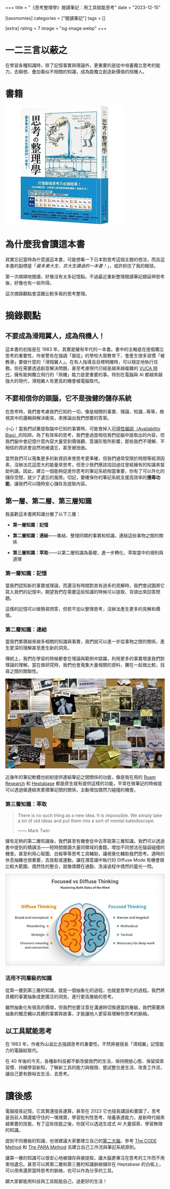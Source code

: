 +++
title = "《思考整理學》閱讀筆記：用工具賦能思考"
date = "2023-12-15"

[taxonomies]
categories = ["閱讀筆記"]
tags = []

[extra]
rating = 7
image = "og-image.webp"
+++

一二三言以蔽之
=======

在學習各種知識時，除了記憶事實與理論外，更重要的是從中培養獨立思考的能力，去聯想、疊加看似不相關的知識，成為能獨立創造新價值的飛機人。

書籍
==

[![](book.webp)](https://www.goodreads.com/book/show/58943286)

為什麼我會讀這本書
=========

其實忘記當時為什麼選這本書，可能想看一下日本對思考這個主題的想法，而且這本書的副標是「*最多東大生、京大生讀過的一本書！*」，或許抓住了我的眼球。

第一次順順地閱讀，好像沒有太多記憶點。不過最近重新整理閱讀筆記跟延伸思考後，好像也有一些所得。

這次摘錄觀點會混雜比較多我的思考整理。

摘錄觀點
====

不要成為滑翔翼人，成為飛機人！
---------------

這本書的初版是在 1983 年，其實是蠻有年代的一本書。書中的主軸是在提倡獨立思考的重要性，作者警告在強調「服從」的學校大眾教育下，會產生很多習慣「被教導」要做什麼的「滑翔翼人」。在有人指導且目標明確時，可以穩定地執行任務。但在需要透過創意解決問題，甚至考慮現代已經是越來越複雜的 [VUCA 時代](@/reading-notes/aesthetic-consciousness/index.md#what-is-vuca)，擁有能夠獨立飛行的「飛機」能力是更重要的事。特別在電腦與 AI 都越來越強大的現代，滑翔翼人有更高的機會被電腦取代。

不要相信你的頭腦，它不是強健的儲存系統
-------------------

在思考時，我們會考慮我們已知的一切，像是相關的事實、理論、知識...等等，檢視其中的邏輯與解決衝突，來推論出我們想要的答案。

小心！當我們試著提取腦中已知的事實時，可能會掉入[可得性偏誤（Availability Bias）](https://zh.wikipedia.org/zh-tw/%E5%8F%AF%E5%BE%97%E6%80%A7%E6%8D%B7%E6%80%9D%E6%B3%95)的陷阱。為了有效率的思考，我們會過度相信我們從腦中提取出的內容，但我們腦中會記憶什麼內容大量受到價值觀、意識形態所影響，那些我們不理解、不相信的資訊會自然地被遺忘，甚至被扭曲。

當然我們可以蒐集更多的新資訊來使思考更準確，但我們通常受限於時間等經濟因素，沒辦法花這麼大的能量來思考，但至少我們應該找回過往曾經擁有的知識來幫助判讀。因此，建立一個能夠促進你思考的筆記系統相當重要，你有了可以外化的儲存空間，就少了遺忘的風險。切記，要確保你的筆記系統支援高效率的**搜尋功能**，讓我們可以隨時安心儲存及提取內容。

第一層、第二層、第三層知識
-------------

我喜歡這本書將知識分層了以下三層：

* **第一層知識：記憶**

* **第二層知識：連結**——集結、整理同類的事實和知識，連結這些事物之間的關係

* **第三層知識：萃取**——以第二層知識為基礎，進一步轉化、萃取當中的規則與道理

### 第一層知識：記憶

當我們認知新的事實或理論，而還沒有時間對其有過多的見解時，我們會試圖將它寫入我們的記憶中。期望我們在需要這些知識的時候可以提取、背頌出來回答問題。

這樣的記憶可以做簡易問答，但若不加以整理思考，沒辦法產生更多的見解和價值。

### 第二層知識：連結

當我們累積越來越多相關的知識與事實，我們就可以進一步從事物之間的關係，產生更深的理解甚至產生新的洞見。

傳統上，我們在學習的時候都會在理論與範例中跳躍，利用更多的事實增進我們對理論的理解。當在做研究時，我們也會蒐集大量相關的資料，攤在一起做比較，找尋之間的關聯性。

![](investigate.webp)

近幾年的筆記軟體也紛紛提供連結筆記之間關係的功能，像是我在用的 [Roam Research](https://roamresearch.com/) 和 [Heptabase](https://heptabase.com/) 都是原生就有提供這樣的功能，平常在做筆記的時候就可以透過做連結來累積筆記間的關係，主動增加偶然力碰撞的機會。

### 第三層知識：萃取

> There is no such thing as a new idea. It is impossible. We simply take a lot of old ideas and put them into a sort of mental kaleidoscope.
>
> —— Mark Twin

擁有足夠的第二層知識後，我們甚至有機會從中去萃取第三層知識。我們可以透過書中提到的積讀法——短時間閱讀大量同領域的書籍，增加不同想法在腦袋碰撞的機會。甚至利用心智圖、白板等等思考工具輔助，讓視覺化輔助我們思考。適時的休息抽離也很重要，去放鬆或運動，讓在潛意識中執行的 Diffuse Mode 有機會做比較大範圍、偶然性的整合，就像偶爾在通勤、洗澡過程中偶然的靈光一閃。

![](diffuse-thinking.webp)

### 活用不同層級的知識

從第一層到第三層的知識，就是一個抽象化的過程，也就是哲學化的過程。我們將具體的事實抽象成更廣泛的洞見，進行更高層級的思考。

雖然抽象化有很高的價值，但我們也要注意在溝通時切換適當的層級，我們需要將抽象的概念輔以具體的事實與故事，才能讓他人更容易理解你思考的脈絡。

以工具賦能思考
-------

在 1983 年，作者外山滋比古強調思考的重要性，不然將被擅長「滑翔翼」記憶能力的電腦給取代。

在 40 年後的今天，各種新科技都不斷改變我們的生活，保持開放心態、保留探索習慣、持續學習新知，了解新工具的能力與極限、嘗試整合進生活、改善工作流，讓自己更有餘裕去生活、去思考。

讀後感
===

電腦擅長記憶，它其實還擅長運算，甚至在 2023 它也擅長講話和畫圖了，思考是目前人類還能守住的一塊瑰寶，學習批判性思考、培養表達能力，是新時代越來越重要的技能，有了這些技能之後，你就可以透過生成式 AI 大量探索、學習無限的知識。

提到不同層級的知識，也很建議大家要建立自己的[第二大腦](@/reading-notes/building-a-second-brain/index.md)，參考 [The CODE Method](@/reading-notes/building-a-second-brain/index.md#the-code-method) 和 [The PARA Method](@/reading-notes/building-a-second-brain/index.md#the-para-method) 去建立自己工作流與筆記系統原則。

讓第一層的知識可以很安心地被儲存與被提取，讓大腦更專注在思考的工作而不用害怕遺忘。甚至可以將第二層和第三層的知識脈絡儲存在 Heptabase 的白板上，可以用來還原當時思考的脈絡，也可以作為分享的工具。

願大家都能用科技與工具賦能自己，過更好的生活！
